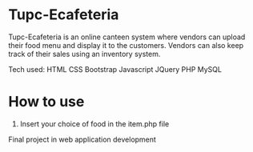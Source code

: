 # Tupc-Ecafeteria

Tupc-Ecafeteria is an online canteen system where vendors can upload their food menu and display it to the customers. Vendors can also keep track of their sales using an inventory system.


Tech used:
    HTML
    CSS
    Bootstrap
    Javascript
    JQuery
    PHP
    MySQL

# How to use

1. Insert your choice of food in the item.php file
    
Final project in web application development
